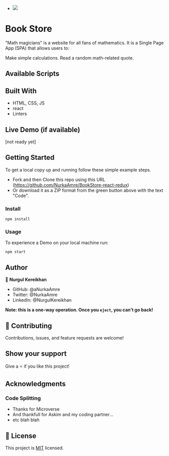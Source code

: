 - ![](https://img.shields.io/badge/Microverse-blueviolet)

# Book Store

"Math magicians" is a website for all fans of mathematics. It is a Single Page App (SPA) that allows users to:

Make simple calculations.
Read a random math-related quote.

## Available Scripts


## Built With

- HTML, CSS, JS
- react 
- Linters

## Live Demo (if available)

[not ready yet] 

## Getting Started

To get a local copy up and running follow these simple example steps.

- Fork and then Clone this repo using this URL (https://github.com/NurkaAmre/BookStore-react-redux) 
- Or download it as a ZIP format from the green button above with the text "Code".

### Install
```
npm install
```
### Usage
To experience a Demo on your local machine run:
```
npm start
```

## Author

👤 **Nurgul Kereikhan**

- GitHub: @aNurkaAmre
- Twitter: @NurkaAmre
- LinkedIn: @NurgulKereikhan

**Note: this is a one-way operation. Once you `eject`, you can't go back!**

## 🤝 Contributing

Contributions, issues, and feature requests are welcome!

## Show your support

Give a ⭐️ if you like this project!

## Acknowledgments

### Code Splitting

- Thanks for Microverse 
- And thankfull for Askim and my coding partner...
- etc blah blah

## 📝 License

This project is [MIT](./LICENSE) licensed.
